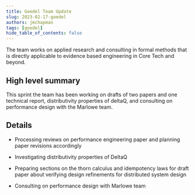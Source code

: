 ```yaml
---
title: Goedel Team Update
slug: 2023-02-17-goedel
authors: jmchapman
tags: [goedel]
hide_table_of_contents: false
---
```


The team works on applied research and consulting in formal methods
that is directly applicable to evidence based engineering in Core Tech
and beyond.

## High level summary

This sprint the team has been working on drafts of two papers and one
technical report, distributivity properties of deltaQ, and consulting
on performance design with the Marlowe team.

## Details

* Processing reviews on performance engineering paper and planning
  paper revisions accordingly

* Investigating distributivity properties of DeltaQ

* Preparing sections on the thorn calculus and idempotency laws for
  draft paper about verifying design refinements for distributed
  system design

* Consulting on performance design with Marlowe team